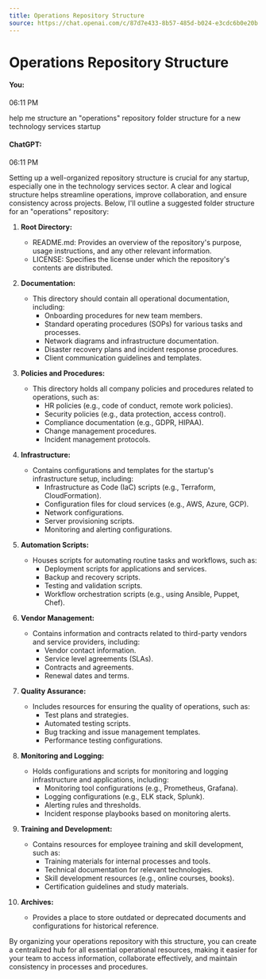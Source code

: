 ```yaml
---
title: Operations Repository Structure
source: https://chat.openai.com/c/87d7e433-8b57-485d-b024-e3cdc6b0e20b
---
```


# Operations Repository Structure

#### You:
<time datetime="2024-03-06T23:11:46.140Z" title="3/6/2024, 6:11:46 PM">06:11 PM</time>

help me structure an "operations" repository folder structure for a new technology services startup

#### ChatGPT:
<time datetime="2024-03-06T23:11:53.219Z" title="3/6/2024, 6:11:53 PM">06:11 PM</time>

Setting up a well-organized repository structure is crucial for any startup, especially one in the technology services sector. A clear and logical structure helps streamline operations, improve collaboration, and ensure consistency across projects. Below, I'll outline a suggested folder structure for an "operations" repository:

1. **Root Directory:**
   - README.md: Provides an overview of the repository's purpose, usage instructions, and any other relevant information.
   - LICENSE: Specifies the license under which the repository's contents are distributed.

2. **Documentation:**
   - This directory should contain all operational documentation, including:
     - Onboarding procedures for new team members.
     - Standard operating procedures (SOPs) for various tasks and processes.
     - Network diagrams and infrastructure documentation.
     - Disaster recovery plans and incident response procedures.
     - Client communication guidelines and templates.

3. **Policies and Procedures:**
   - This directory holds all company policies and procedures related to operations, such as:
     - HR policies (e.g., code of conduct, remote work policies).
     - Security policies (e.g., data protection, access control).
     - Compliance documentation (e.g., GDPR, HIPAA).
     - Change management procedures.
     - Incident management protocols.

4. **Infrastructure:**
   - Contains configurations and templates for the startup's infrastructure setup, including:
     - Infrastructure as Code (IaC) scripts (e.g., Terraform, CloudFormation).
     - Configuration files for cloud services (e.g., AWS, Azure, GCP).
     - Network configurations.
     - Server provisioning scripts.
     - Monitoring and alerting configurations.

5. **Automation Scripts:**
   - Houses scripts for automating routine tasks and workflows, such as:
     - Deployment scripts for applications and services.
     - Backup and recovery scripts.
     - Testing and validation scripts.
     - Workflow orchestration scripts (e.g., using Ansible, Puppet, Chef).

6. **Vendor Management:**
   - Contains information and contracts related to third-party vendors and service providers, including:
     - Vendor contact information.
     - Service level agreements (SLAs).
     - Contracts and agreements.
     - Renewal dates and terms.

7. **Quality Assurance:**
   - Includes resources for ensuring the quality of operations, such as:
     - Test plans and strategies.
     - Automated testing scripts.
     - Bug tracking and issue management templates.
     - Performance testing configurations.

8. **Monitoring and Logging:**
   - Holds configurations and scripts for monitoring and logging infrastructure and applications, including:
     - Monitoring tool configurations (e.g., Prometheus, Grafana).
     - Logging configurations (e.g., ELK stack, Splunk).
     - Alerting rules and thresholds.
     - Incident response playbooks based on monitoring alerts.

9. **Training and Development:**
   - Contains resources for employee training and skill development, such as:
     - Training materials for internal processes and tools.
     - Technical documentation for relevant technologies.
     - Skill development resources (e.g., online courses, books).
     - Certification guidelines and study materials.

10. **Archives:**
    - Provides a place to store outdated or deprecated documents and configurations for historical reference.

By organizing your operations repository with this structure, you can create a centralized hub for all essential operational resources, making it easier for your team to access information, collaborate effectively, and maintain consistency in processes and procedures.
